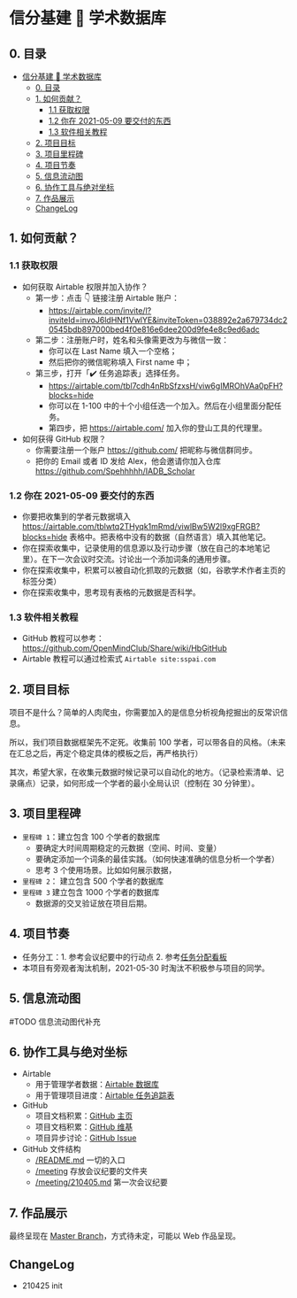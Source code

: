 # 信分基建 🚧 学术数据库

## 0. 目录

- [信分基建 🚧 学术数据库](#信分基建--学术数据库)
  - [0. 目录](#0-目录)
  - [1. 如何贡献？](#1-如何贡献)
    - [1.1 获取权限](#11-获取权限)
    - [1.2 你在 2021-05-09 要交付的东西](#12-你在-2021-05-09-要交付的东西)
    - [1.3 软件相关教程](#13-软件相关教程)
  - [2. 项目目标](#2-项目目标)
  - [3. 项目里程碑](#3-项目里程碑)
  - [4. 项目节奏](#4-项目节奏)
  - [5. 信息流动图](#5-信息流动图)
  - [6. 协作工具与绝对坐标](#6-协作工具与绝对坐标)
  - [7. 作品展示](#7-作品展示)
  - [ChangeLog](#changelog)

## 1. 如何贡献？

### 1.1 获取权限

- 如何获取 Airtable 权限并加入协作？
    - 第一步：点击 👇 链接注册 Airtable 账户：
        - https://airtable.com/invite/l?inviteId=invoJ6ldHNf1VwlYE&inviteToken=038892e2a679734dc20545bdb897000bed4f0e816e6dee200d9fe4e8c9ed6adc
    - 第二步：注册账户时，姓名和头像需更改为与微信一致：
        - 你可以在 Last Name 填入一个空格；
        - 然后把你的微信昵称填入 First name 中；
    - 第三步，打开「✔️ 任务追踪表」选择任务。
        - https://airtable.com/tbl7cdh4nRbSfzxsH/viw6gIMROhVAa0pFH?blocks=hide
        - 你可以在 1-100 中的十个小组任选一个加入。然后在小组里面分配任务。
        - 第四步，把 https://airtable.com/ 加入你的登山工具的代理里。
- 如何获得 GitHub 权限？
    - 你需要注册一个账户 https://github.com/ 把昵称与微信群同步。
    - 把你的 Email 或者 ID 发给 Alex，他会邀请你加入仓库 https://github.com/Spehhhhh/IADB_Scholar

### 1.2 你在 2021-05-09 要交付的东西

- 你要把收集到的学者元数据填入 https://airtable.com/tblwtq2THyqk1mRmd/viwlBw5W2l9xgFRGB?blocks=hide 表格中。把表格中没有的数据（自然语言）填入其他笔记。
- 你在探索收集中，记录使用的信息源以及行动步骤（放在自己的本地笔记里）。在下一次会议时交流。讨论出一个添加词条的通用步骤。
- 你在探索收集中，积累可以被自动化抓取的元数据（如，谷歌学术作者主页的标签分类）
- 你在探索收集中，思考现有表格的元数据是否科学。

### 1.3 软件相关教程

- GitHub 教程可以参考：https://github.com/OpenMindClub/Share/wiki/HbGitHub
- Airtable 教程可以通过检索式 `Airtable site:sspai.com`

## 2. 项目目标

项目不是什么？简单的人肉爬虫，你需要加入的是信息分析视角挖掘出的反常识信息。

所以，我们项目数据框架先不定死。收集前 100 学者，可以带各自的风格。（未来在汇总之后，再定个稳定具体的模板之后，再严格执行）

其次，希望大家，在收集元数据时候记录可以自动化的地方。（记录检索清单、记录痛点）记录，如何形成一个学者的最小全局认识（控制在 30 分钟里）。

## 3. 项目里程碑

- `里程碑 1`：建立包含 100 个学者的数据库
    - 要确定大时间周期稳定的元数据（空间、时间、变量）
    - 要确定添加一个词条的最佳实践。（如何快速准确的信息分析一个学者）
    - 思考 3 个使用场景。比如如何展示数据，
- `里程碑 2`： 建立包含 500 个学者的数据库
- `里程碑 3` 建立包含 1000 个学者的数据库
    - 数据源的交叉验证放在项目后期。

## 4. 项目节奏

- 任务分工：1. 参考会议纪要中的行动点 2. 参考[任务分配看板](https://airtable.com/tbl7cdh4nRbSfzxsH/viw6gIMROhVAa0pFH)
- 本项目有旁观者淘汰机制，2021-05-30 时淘汰不积极参与项目的同学。

## 5. 信息流动图

#TODO 信息流动图代补充

## 6. 协作工具与绝对坐标

- Airtable
    - 用于管理学者数据：[Airtable 数据库](https://airtable.com/tblwtq2THyqk1mRmd/viwlBw5W2l9xgFRGB)
    - 用于管理项目进度：[Airtable 任务追踪表](https://airtable.com/tbl7cdh4nRbSfzxsH/viw6gIMROhVAa0pFH)
- GitHub
    - 项目文档积累：[GitHub 主页](https://github.com/Spehhhhh/IADB_Scholar)
    - 项目文档积累：[GitHub 维基](https://github.com/Spehhhhh/IADB_Scholar/wiki)
    - 项目异步讨论：[GitHub Issue](https://github.com/Spehhhhh/IADB_Scholar/issues)
- GitHub 文件结构
    - [/README.md](README.md) 一切的入口
    - [/meeting](meeting) 存放会议纪要的文件夹
    - [/meeting/210405.md](meeting/210425.md) 第一次会议纪要

## 7. 作品展示

最终呈现在 [Master Branch](https://github.com/Spehhhhh/IADB_Scholar/tree/master)，方式待未定，可能以 Web 作品呈现。

## ChangeLog

- 210425 init
